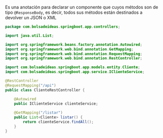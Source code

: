 Es una anotación para declarar un componente que cuyos métodos son de tipo ``@ResponseBody``, es decir, todos sus métodos están destinados a devolver un JSON o XML

```java
package com.bolsadeideas.springboot.app.controllers;

import java.util.List;

import org.springframework.beans.factory.annotation.Autowired;
import org.springframework.web.bind.annotation.GetMapping;
import org.springframework.web.bind.annotation.RequestMapping;
import org.springframework.web.bind.annotation.RestController;

import com.bolsadeideas.springboot.app.models.entity.Cliente;
import com.bolsadeideas.springboot.app.service.IClienteService;

@RestController
@RequestMapping("/api")
public class ClienteRestController {

	@Autowired
	public IClienteService clienteService;
	
	@GetMapping("/listar")
	public List<Cliente> listar() {
		return clienteService.findAll();
	}
}
```